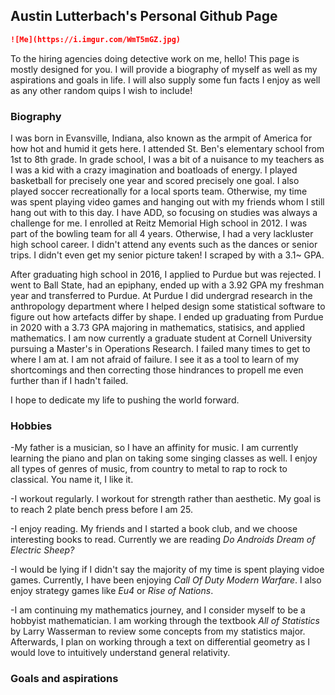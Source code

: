 ## Austin Lutterbach's Personal Github Page
```markdown
![Me](https://i.imgur.com/WmT5mGZ.jpg)
```

To the hiring agencies doing detective work on me, hello! This page is mostly designed for you. I will provide a biography of myself as well as my aspirations and goals in life. I will also supply some fun facts I enjoy as well as any other random quips I wish to include!

### Biography
I was born in Evansville, Indiana, also known as the armpit of America for how hot and humid it gets here. I attended St. Ben's elementary school from 1st to 8th grade. In grade school, I was a bit of a nuisance to my teachers as I was a kid with a crazy imagination and boatloads of energy. I played basketball for precisely one year and scored precisely one goal. I also played soccer recreationally for a local sports team. Otherwise, my time was spent playing video games and hanging out with my friends whom I still hang out with to this day. I have ADD, so focusing on studies was always a challenge for me. I enrolled at Reitz Memorial High school in 2012. I was part of the bowling team for all 4 years. Otherwise, I had a very lackluster high school career. I didn't attend any events such as the dances or senior trips. I didn't even get my senior picture taken! I scraped by with a 3.1~ GPA. 

After graduating high school in 2016, I applied to Purdue but was rejected. I went to Ball State, had an epiphany, ended up with a 3.92 GPA my freshman year and transferred to Purdue. At Purdue I did undergrad research in the anthropology department where I helped design some statistical software to figure out how artefacts differ by shape. I ended up graduating from Purdue in 2020 with a 3.73 GPA majoring in mathematics, statisics, and applied mathematics. I am now currently a graduate student at Cornell University pursuing a Master's in Operations Research. I failed many times to get to where I am at. I am not afraid of failure. I see it as a tool to learn of my shortcomings and then correcting those hindrances to propell me even further than if I hadn't failed.

I hope to dedicate my life to pushing the world forward.

### Hobbies
-My father is a musician, so I have an affinity for music. I am currently learning the piano and plan on taking some singing classes as well. I enjoy all types of genres of music, from country to metal to rap to rock to classical. You name it, I like it.

-I workout regularly. I workout for strength rather than aesthetic. My goal is to reach 2 plate bench press before I am 25.

-I enjoy reading. My friends and I started a book club, and we choose interesting books to read. Currently we are reading *Do Androids Dream of Electric Sheep?*

-I would be lying if I didn't say the majority of my time is spent playing vidoe games. Currently, I have been enjoying *Call Of Duty Modern Warfare*. I also enjoy strategy games like *Eu4* or *Rise of Nations*.

-I am continuing my mathematics journey, and I consider myself to be a hobbyist mathematician. I am working through the textbook *All of Statistics* by Larry Wasserman to review some concepts from my statistics major. Afterwards, I plan on working through a text on differential geometry as I would love to intuitively understand general relativity. 


### Goals and aspirations

